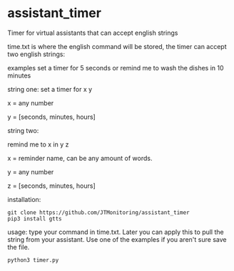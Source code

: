 # assistant_timer
Timer for virtual assistants that can accept english strings

time.txt is where the english command will be stored, the timer can accept two english strings:

examples
set a timer for 5 seconds
or
remind me to wash the dishes in 10 minutes

string one:
set a timer for x y

x = any number

y = [seconds, minutes, hours]

string two:

remind me to x in y z

x = reminder name, can be any amount of words.

y = any number

z = [seconds, minutes, hours]


installation:
```
git clone https://github.com/JTMonitoring/assistant_timer
pip3 install gtts
```
usage:
type your command in time.txt. Later you can apply this to pull the string from your assistant. Use one of the examples if you aren't sure
save the file.
```
python3 timer.py
```
